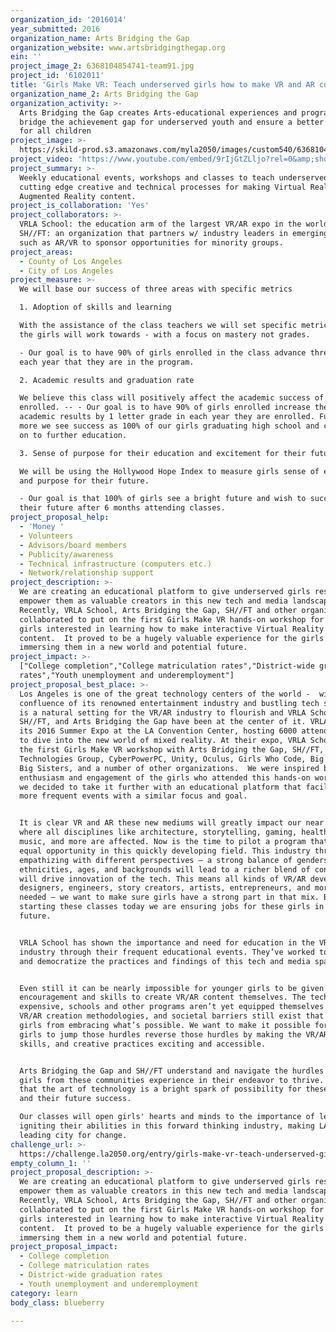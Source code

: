 ```yaml
---
organization_id: '2016014'
year_submitted: 2016
organization_name: Arts Bridging the Gap
organization_website: www.artsbridgingthegap.org
ein: ''
project_image_2: 6368104854741-team91.jpg
project_id: '6102011'
title: 'Girls Make VR: Teach underserved girls how to make VR and AR content'
organization_name_2: Arts Bridging the Gap
organization_activity: >-
  Arts Bridging the Gap creates Arts-educational experiences and programs to
  bridge the achievement gap for underserved youth and ensure a better future
  for all children
project_image: >-
  https://skild-prod.s3.amazonaws.com/myla2050/images/custom540/6368104854741-team91.jpg
project_video: 'https://www.youtube.com/embed/9rIjGtZLljo?rel=0&amp;showinfo=0'
project_summary: >-
  Weekly educational events, workshops and classes to teach underserved girls
  cutting edge creative and technical processes for making Virtual Reality and
  Augmented Reality content.
project_is_collaboration: 'Yes'
project_collaborators: >-
  VRLA School: the education arm of the largest VR/AR expo in the world, VRLA.,
  SH//FT: an organization that partners w/ industry leaders in emerging tech
  such as AR/VR to sponsor opportunities for minority groups.
project_areas:
  - County of Los Angeles
  - City of Los Angeles
project_measure: >-
  We will base our success of three areas with specific metrics

  1. Adoption of skills and learning

  With the assistance of the class teachers we will set specific metrics that
  the girls will work towards - with a focus on mastery not grades.

  - Our goal is to have 90% of girls enrolled in the class advance three levels
  each year that they are in the program.

  2. Academic results and graduation rate

  We believe this class will positively affect the academic success of the girls
  enrolled. -- - Our goal is to have 90% of girls enrolled increase their
  academic results by 1 letter grade in each year they are enrolled. Further
  more we see success as 100% of our girls graduating high school and continuing
  on to further education.

  3. Sense of purpose for their education and excitement for their future

  We will be using the Hollywood Hope Index to measure girls sense of excitement
  and purpose for their future. 

  - Our goal is that 100% of girls see a bright future and wish to succeed in
  their future after 6 months attending classes.
project_proposal_help:
  - 'Money '
  - Volunteers
  - Advisors/board members
  - Publicity/awareness
  - Technical infrastructure (computers etc.)
  - Network/relationship support
project_description: >-
  We are creating an educational platform to give underserved girls resources to
  empower them as valuable creators in this new tech and media landscape. 
  Recently, VRLA School, Arts Bridging the Gap, SH//FT and other organizations
  collaborated to put on the first Girls Make VR hands-on workshop for young
  girls interested in learning how to make interactive Virtual Reality (VR)
  content.  It proved to be a hugely valuable experience for the girls -
  immersing them in a new world and potential future.
project_impact: >-
  ["College completion","College matriculation rates","District-wide graduation
  rates","Youth unemployment and underemployment"]
project_proposal_best_place: >-
  Los Angeles is one of the great technology centers of the world -  with the
  confluence of its renowned entertainment industry and bustling tech scene, LA
  is a natural setting for the VR/AR industry to flourish and VRLA School,
  SH//FT, and Arts Bridging the Gap have been at the center of it. VRLA put on
  its 2016 Summer Expo at the LA Convention Center, hosting 6000 attendees eager
  to dive into the new world of mixed reality. At their expo, VRLA School had
  the first Girls Make VR workshop with Arts Bridging the Gap, SH//FT, Radeon
  Technologies Group, CyberPowerPC, Unity, Oculus, Girls Who Code, Big Brothers
  Big Sisters, and a number of other organizations.  We were inspired by the
  enthusiasm and engagement of the girls who attended this hands-on workshop, so
  we decided to take it further with an educational platform that facilitates
  more frequent events with a similar focus and goal. 


  It is clear VR and AR these new mediums will greatly impact our near future –
  where all disciplines like architecture, storytelling, gaming, health, art,
  music, and more are affected. Now is the time to pilot a program that enables
  equal opportunity in this quickly developing field. This industry thrives on
  empathizing with different perspectives – a strong balance of genders,
  ethnicities, ages, and backgrounds will lead to a richer blend of content that
  will drive innovation of the tech. This means all kinds of VR/AR developers,
  designers, engineers, story creators, artists, entrepreneurs, and more are
  needed – we want to make sure girls have a strong part in that mix. By
  starting these classes today we are ensuring jobs for these girls in the
  future.


  VRLA School has shown the importance and need for education in the VR/AR
  industry through their frequent educational events. They’ve worked to gather
  and democratize the practices and findings of this tech and media space.


  Even still it can be nearly impossible for younger girls to be given the
  encouragement and skills to create VR/AR content themselves. The tech is
  expensive, schools and other programs aren’t yet equipped themselves to teach
  VR/AR creation methodologies, and societal barriers still exist that dissuade
  girls from embracing what’s possible. We want to make it possible for young
  girls to jump those hurdles reverse those hurdles by making the VR/AR tech,
  skills, and creative practices exciting and accessible.


  Arts Bridging the Gap and SH//FT understand and navigate the hurdles that
  girls from these communities experience in their endeavor to thrive. We feel
  that the art of technology is a bright spark of possibility for these girls
  and their future success.

  Our classes will open girls' hearts and minds to the importance of learning by
  igniting their abilities in this forward thinking industry, making LA the
  leading city for change.
challenge_url: >-
  https://challenge.la2050.org/entry/girls-make-vr-teach-underserved-girls-how-to-make-vr-and-ar-content
empty_column_1: ''
project_proposal_description: >-
  We are creating an educational platform to give underserved girls resources to
  empower them as valuable creators in this new tech and media landscape. 
  Recently, VRLA School, Arts Bridging the Gap, SH//FT and other organizations
  collaborated to put on the first Girls Make VR hands-on workshop for young
  girls interested in learning how to make interactive Virtual Reality (VR)
  content.  It proved to be a hugely valuable experience for the girls -
  immersing them in a new world and potential future.
project_proposal_impact:
  - College completion
  - College matriculation rates
  - District-wide graduation rates
  - Youth unemployment and underemployment
category: learn
body_class: blueberry

---
```

